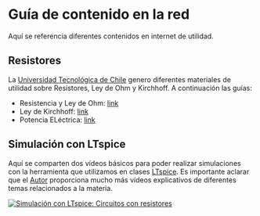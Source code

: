 # Guía de contenido en la red

Aquí se referencia diferentes contenidos en internet de utilidad. 

## Resistores
La [Universidad Tecnológica de Chile](https://portales.inacap.cl/)
genero diferentes materiales de utilidad sobre Resistores, Ley de 
Ohm y Kirchhoff. A continuación las guías:
 * Resistencia y Ley de Ohm: [link](http://www.inacap.cl/web/material-apoyo-cedem/alumno/Electricidad/Redes-Electricas/AAI_ELSP01_GE3-RESISTENCIA-ELECTRICA.pdf)
 * Ley de Kirchhoff: [link](http://www.inacap.cl/web/material-apoyo-cedem/alumno/Electricidad/Electricidad-Aplicada-I/AAI_ELSP13_Guia-de-Ejercicios-Aula-N-3.pdf)
 * Potencia ELéctrica: [link](http://www.inacap.cl/web/material-apoyo-cedem/alumno/Electricidad/Redes-Electricas/AAI_ELSP01_GE5-POTENCIA-ELECTRICA.pdf)
 
 ## Simulación con LTspice
 
 Aquí se comparten dos vídeos básicos para poder realizar simulaciones
 con la herramienta que utilizamos en clases [LTspice](https://www.analog.com/en/design-center/design-tools-and-calculators/ltspice-simulator.html).
 Es importante aclarar que el [Autor](https://www.youtube.com/@LuisFloresCircuitos) 
 proporciona mucho más vídeos explicativos de diferentes temas relacionados
 a la materia. 
 
 [![Simulación con LTspice: Circuitos con resistores ](https://img.youtube.com/vi/ZDvsMXjfmZw/0.jpg)](https://youtu.be/ZDvsMXjfmZw)
